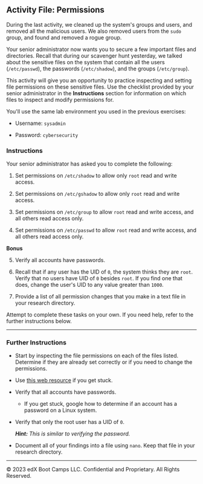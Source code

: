 ## Activity File: Permissions

During the last activity, we cleaned up the system's groups and users, and removed all the malicious users. We also removed users from the `sudo` group, and found and removed a rogue group.

Your senior administrator now wants you to secure a few important files and directories. Recall that during our scavenger hunt yesterday, we talked about the sensitive files on the system that contain all the users (`/etc/passwd`), the passwords (`/etc/shadow`), and the groups (`/etc/group`).

This activity will give you an opportunity to practice inspecting and setting file permissions on these sensitive files. Use the checklist provided by your senior administrator in the **Instructions** section for information on which files to inspect and modify permissions for.

You'll use the same lab environment you used in the previous exercises:

- Username: `sysadmin` 

- Password: `cybersecurity`

### Instructions

Your senior administrator has asked you to complete the following:

1. Set permissions on `/etc/shadow` to allow only `root` read and write access.

2. Set permissions on `/etc/gshadow` to allow only `root` read and write access.

3. Set permissions on `/etc/group` to allow `root` read and write access, and all others read access only.

4. Set permissions on `/etc/passwd` to allow `root` read and write access, and all others read access only.

**Bonus**

5. Verify all accounts have passwords.

6. Recall that if any user has the UID of `0`, the system thinks they are `root`. Verify that no users have UID of `0` besides `root`. If you find one that does, change the user's UID to any value greater than `1000`.

7. Provide a list of all permission changes that you make in a text file in your research directory.

Attempt to complete these tasks on your own. If you need help, refer to the further instructions below.

---

### Further Instructions

- Start by inspecting the file permissions on each of the files listed. Determine if they are already set correctly or if you need to change the permissions.

- Use [this web resource](https://askubuntu.com/questions/518259/understanding-chmod-symbolic-notation-and-use-of-octal) if you get stuck.

- Verify that all accounts have passwords. 

    - If you get stuck, google how to determine if an account has a password on a Linux system.

- Verify that only the root user has a UID of `0`. 
  
   _**Hint:** This is similar to verifying the password._

- Document all of your findings into a file using `nano`. Keep that file in your research directory.

---

© 2023 edX Boot Camps LLC. Confidential and Proprietary. All Rights Reserved.
